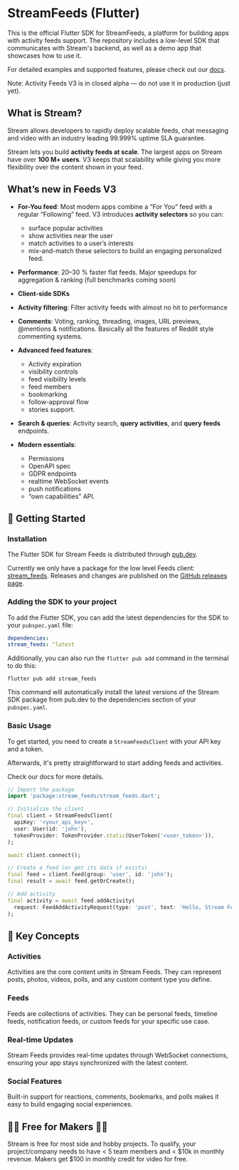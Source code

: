 # StreamFeeds (Flutter)

This is the official Flutter SDK for StreamFeeds, a platform for building apps with activity feeds support. The repository includes a low-level SDK that communicates with Stream's backend, as well as a demo app that showcases how to use it.

For detailed examples and supported features, please check out our [docs](https://getstream.io/activity-feeds/docs/flutter/).

Note: Activity Feeds V3 is in closed alpha — do not use it in production (just yet).

## What is Stream?

Stream allows developers to rapidly deploy scalable feeds, chat messaging and video with an industry leading 99.999% uptime SLA guarantee.

Stream lets you build **activity feeds at scale**. The largest apps on Stream have over **100 M+ users**.
V3 keeps that scalability while giving you more flexibility over the content shown in your feed.

## What’s new in Feeds V3

- **For-You feed**: Most modern apps combine a “For You” feed with a regular “Following” feed. V3 introduces **activity selectors** so you can:
  - surface popular activities
  - show activities near the user
  - match activities to a user’s interests
  - mix-and-match these selectors to build an engaging personalized feed.

- **Performance**: 20–30 % faster flat feeds. Major speedups for aggregation & ranking (full benchmarks coming soon)

- **Client-side SDKs**

- **Activity filtering**: Filter activity feeds with almost no hit to performance

- **Comments**: Voting, ranking, threading, images, URL previews, @mentions & notifications. Basically all the features of Reddit style commenting systems.

- **Advanced feed features**:
  - Activity expiration
  - visibility controls
  - feed visibility levels
  - feed members
  - bookmarking
  - follow-approval flow
  - stories support.

- **Search & queries**: Activity search, **query activities**, and **query feeds** endpoints.

- **Modern essentials**:
  - Permissions
  - OpenAPI spec
  - GDPR endpoints
  - realtime WebSocket events
  - push notifications
  - “own capabilities” API.

## 🚀 Getting Started

### Installation

The Flutter SDK for Stream Feeds is distributed through [pub.dev](https://pub.dev).

Currently we only have a package for the low level Feeds client: [stream_feeds](https://pub.dev/packages/stream_feeds).
Releases and changes are published on the [GitHub releases page](https://github.com/GetStream/stream-feeds-flutter/releases).

### Adding the SDK to your project

To add the Flutter SDK, you can add the latest dependencies for the SDK to your `pubspec.yaml` file:

```yaml
dependencies:
stream_feeds: ^latest
```
Additionally, you can also run the `flutter pub add` command in the terminal to do this:

```shell
flutter pub add stream_feeds
```

This command will automatically install the latest versions of the Stream SDK package from pub.dev to the dependencies section of your `pubspec.yaml`.

### Basic Usage

To get started, you need to create a `StreamFeedsClient` with your API key and a token.

Afterwards, it's pretty straightforward to start adding feeds and activities.

Check our docs for more details.

```dart
// Import the package
import 'package:stream_feeds/stream_feeds.dart';

// Initialize the client
final client = StreamFeedsClient(
  apiKey: '<your_api_key>',
  user: User(id: 'john'),
  tokenProvider: TokenProvider.static(UserToken('<user_token>')),
);

await client.connect();

// Create a feed (or get its data if exists)
final feed = client.feed(group: 'user', id: 'john');
final result = await feed.getOrCreate();

// Add activity
final activity = await feed.addActivity(
  request: FeedAddActivityRequest(type: 'post', text: 'Hello, Stream Feeds!'),
);
```

## 📖 Key Concepts

### Activities

Activities are the core content units in Stream Feeds. They can represent posts, photos, videos, polls, and any custom content type you define.

### Feeds

Feeds are collections of activities. They can be personal feeds, timeline feeds, notification feeds, or custom feeds for your specific use case.

### Real-time Updates

Stream Feeds provides real-time updates through WebSocket connections, ensuring your app stays synchronized with the latest content.

### Social Features

Built-in support for reactions, comments, bookmarks, and polls makes it easy to build engaging social experiences.

## 👩‍💻 Free for Makers 👨‍💻

Stream is free for most side and hobby projects. To qualify, your project/company needs to have < 5 team members and < $10k in monthly revenue. Makers get $100 in monthly credit for video for free.
